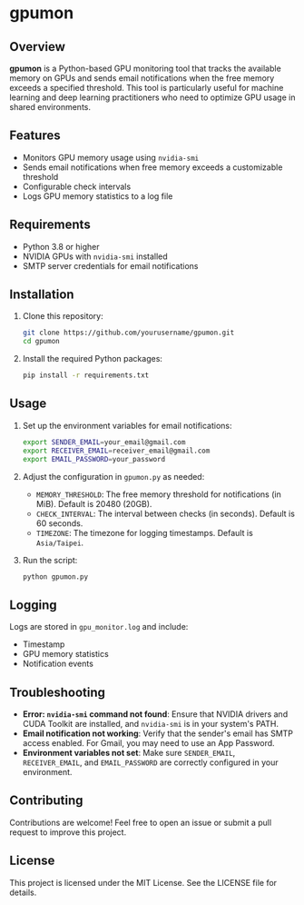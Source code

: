 # gpumon

## Overview
**gpumon** is a Python-based GPU monitoring tool that tracks the available memory on GPUs and sends email notifications when the free memory exceeds a specified threshold. This tool is particularly useful for machine learning and deep learning practitioners who need to optimize GPU usage in shared environments.

## Features
- Monitors GPU memory usage using `nvidia-smi`
- Sends email notifications when free memory exceeds a customizable threshold
- Configurable check intervals
- Logs GPU memory statistics to a log file

## Requirements
- Python 3.8 or higher
- NVIDIA GPUs with `nvidia-smi` installed
- SMTP server credentials for email notifications

## Installation
1. Clone this repository:
   ```bash
   git clone https://github.com/yourusername/gpumon.git
   cd gpumon
   ```
2. Install the required Python packages:
   ```bash
   pip install -r requirements.txt
   ```

## Usage
1. Set up the environment variables for email notifications:
   ```bash
   export SENDER_EMAIL=your_email@gmail.com
   export RECEIVER_EMAIL=receiver_email@gmail.com
   export EMAIL_PASSWORD=your_password
   ```

2. Adjust the configuration in `gpumon.py` as needed:
   - `MEMORY_THRESHOLD`: The free memory threshold for notifications (in MiB). Default is 20480 (20GB).
   - `CHECK_INTERVAL`: The interval between checks (in seconds). Default is 60 seconds.
   - `TIMEZONE`: The timezone for logging timestamps. Default is `Asia/Taipei`.

3. Run the script:
   ```bash
   python gpumon.py
   ```


## Logging
Logs are stored in `gpu_monitor.log` and include:
- Timestamp
- GPU memory statistics
- Notification events

## Troubleshooting
- **Error: `nvidia-smi` command not found**: Ensure that NVIDIA drivers and CUDA Toolkit are installed, and `nvidia-smi` is in your system's PATH.
- **Email notification not working**: Verify that the sender's email has SMTP access enabled. For Gmail, you may need to use an App Password.
- **Environment variables not set**: Make sure `SENDER_EMAIL`, `RECEIVER_EMAIL`, and `EMAIL_PASSWORD` are correctly configured in your environment.

## Contributing
Contributions are welcome! Feel free to open an issue or submit a pull request to improve this project.

## License
This project is licensed under the MIT License. See the LICENSE file for details.
